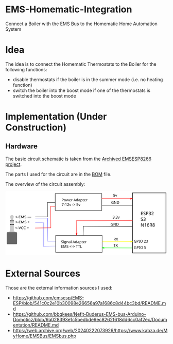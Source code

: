 # EMS-Homematic-Integration
Connect a Boiler with the EMS Bus to the Homematic Home Automation System



# Idea
The idea is to connect the Homematic Thermostats to the Boiler for the following functions:
- disable thermostats if the boiler is in the summer mode (i.e. no heating function)
- switch the boiler into the boost mode if one of the thermostats is switched into the boost mode

# Implementation (Under Construction)

## Hardware
The basic circuit schematic is taken from the [Archived EMSESP8266 project](https://github.com/dimitri-rebrikov/EMS-ESP/blob/1.9.4/doc/schematics/Schematic_EMS-ESP.png).

The parts I used for the circuit are in the [BOM](https://html-preview.github.io/?url=https://github.com/dimitri-rebrikov/EMS-Homematic-Integration/blob/main/BOM.xhtml) file.

The overview of the circuit assembly: 


![Assembly](./AssemblyCircuit.svg)

# External Sources
 
Those are the external information sources I used:
- https://github.com/emsesp/EMS-ESP/blob/541c0c2e10b30098e26656a97a1686c8d44bc3bd/README.md
- https://github.com/bbqkees/Nefit-Buderus-EMS-bus-Arduino-Domoticz/blob/9a028393e1c5bedbde9ec8262f618dd6cc0af2ec/Documentation/README.md
- https://web.archive.org/web/20240222073926/https://www.kabza.de/MyHome/EMSBus/EMSbus.php